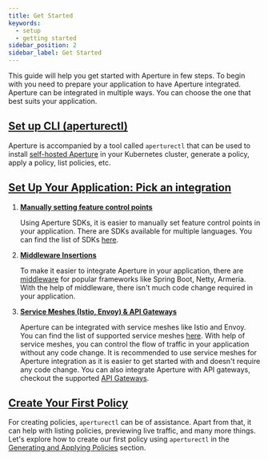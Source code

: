 ```yaml
---
title: Get Started
keywords:
  - setup
  - getting started
sidebar_position: 2
sidebar_label: Get Started
---
```


This guide will help you get started with Aperture in few steps. To begin with
you need to prepare your application to have Aperture integrated. Aperture can
be integrated in multiple ways. You can choose the one that best suits your
application.

## [Set up CLI (aperturectl)](./setup-cli/setup-cli.md)

Aperture is accompanied by a tool called `aperturectl` that can be used to
install [self-hosted Aperture](./self-hosting/self-hosting.md) in your
Kubernetes cluster, generate a policy, apply a policy, list policies, etc.

## [Set Up Your Application: Pick an integration](./set-up-application/set-up-application.md)

1. [**Manually setting feature control points**](./set-up-application/manual-control-points.md)

   Using Aperture SDKs, it is easier to manually set feature control points in
   your application. There are SDKs available for multiple languages. You can
   find the list of SDKs [here](../integrations/sdk/sdk.md).

2. [**Middleware Insertions**](./set-up-application/middleware-insertions.md)

   To make it easier to integrate Aperture in your application, there are
   [middleware](../integrations/sdk/java/java.md) for popular frameworks like
   Spring Boot, Netty, Armeria. With the help of middleware, there isn't much
   code change required in your application.

3. [**Service Meshes (Istio, Envoy) & API Gateways**](./set-up-application/service-mesh-and-gateways.md)

   Aperture can be integrated with service meshes like Istio and Envoy. You can
   find the list of supported service meshes
   [here](../integrations/istio/istio.md). With help of service meshes, you can
   control the flow of traffic in your application without any code change. It
   is recommended to use service meshes for Aperture integration as it is easier
   to get started with and doesn't require any code change. You can also
   integrate Aperture with API gateways, checkout the supported
   [API Gateways](../integrations/gateway/gateway.md).

## [Create Your First Policy](./policies/policies.md)

For creating policies, `aperturectl` can be of assistance. Apart from that, it
can help with listing policies, previewing live traffic, and many more things.
Let's explore how to create our first policy using `aperturectl` in the
[Generating and Applying Policies](/get-started/policies/policies.md) section.
